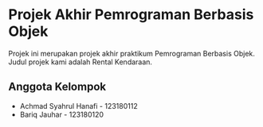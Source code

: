 # Projek Akhir Pemrograman Berbasis Objek

Projek ini merupakan projek akhir praktikum Pemrograman Berbasis Objek. Judul projek kami adalah Rental Kendaraan.

## Anggota Kelompok

* Achmad Syahrul Hanafi - 123180112
* Bariq Jauhar - 123180120
